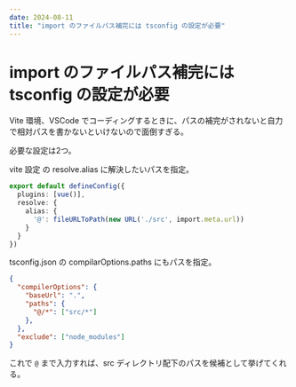 ```yaml
---
date: 2024-08-11
title: "import のファイルパス補完には tsconfig の設定が必要"
---
```


# import のファイルパス補完には tsconfig の設定が必要

Vite 環境、VSCode でコーディングするときに、パスの補完がされないと自力で相対パスを書かないといけないので面倒すぎる。

必要な設定は2つ。

vite 設定 の resolve.alias に解決したいパスを指定。

```ts
export default defineConfig({
  plugins: [vue()],
  resolve: {
    alias: {
      '@': fileURLToPath(new URL('./src', import.meta.url))
    }
  }
})
```

tsconfig.json の compilarOptions.paths にもパスを指定。

```json
{
  "compilerOptions": {
    "baseUrl": ".",
    "paths": {
      "@/*": ["src/*"]
    },
  },
  "exclude": ["node_modules"]
}
```

これで `@` まで入力すれば、src ディレクトリ配下のパスを候補として挙げてくれる。
